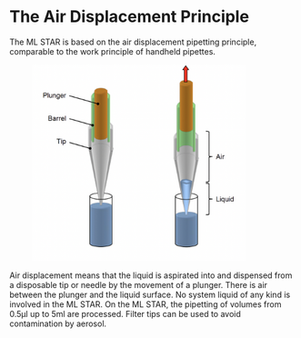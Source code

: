 # The Air Displacement Principle‌

The ML STAR is based on the air displacement pipetting principle, comparable to the work principle of handheld pipettes.

<figure><img src="../../../.gitbook/assets/image (216).png" alt="" width="375"><figcaption></figcaption></figure>

Air displacement means that the liquid is aspirated into and dispensed from a disposable tip or needle by the movement of a plunger. There is air between the plunger and the liquid surface. No system liquid of any kind is involved in the ML STAR. On the ML STAR, the pipetting of volumes from 0.5µl up to 5ml are processed. Filter tips can be used to avoid contamination by aerosol.
